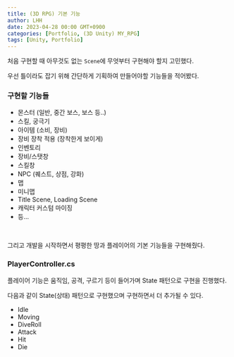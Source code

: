 ```yaml
---
title: (3D RPG) 기본 기능
author: LHH
date: 2023-04-28 00:00 GMT+0900
categories: [Portfolio, (3D Unity) MY_RPG]
tags: [Unity, Portfolio]
---
```


처음 구현할 때 아무것도 없는 `Scene`에 무엇부터 구현해야 할지 고민했다.

우선 틀이라도 잡기 위해 간단하게 기획하여 만들어야할 기능들을 적어봤다.

### 구현할 기능들
- 몬스터 (일반, 중간 보스, 보스 등..)
- 스킬, 궁극기
- 아이템 (소비, 장비)
- 장비 장착 적용 (장착한게 보이게)
- 인벤토리
- 장비/스탯창
- 스킬창
- NPC (퀘스트, 상점, 강화)
- 맵
- 미니맵
- Title Scene, Loading Scene
- 캐릭터 커스텀 마이징
- 등...

<br>

그리고 개발을 시작하면서 평평한 땅과 플레이어의 기본 기능들을 구현해줬다.

### PlayerController.cs
플레이어 기능은 움직임, 공격, 구르기 등이 들어가며 State 패턴으로 구현을 진행했다.

다음과 같이 State(상태) 패턴으로 구현했으며 구현하면서 더 추가될 수 있다.

- Idle
- Moving
- DiveRoll
- Attack
- Hit
- Die